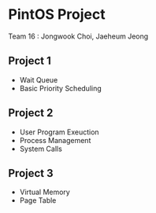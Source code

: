 PintOS Project
==============

Team 16 : Jongwook Choi, Jaeheum Jeong

## Project 1

- Wait Queue
- Basic Priority Scheduling

## Project 2

- User Program Exeuction
- Process Management
- System Calls

## Project 3

- Virtual Memory
- Page Table
